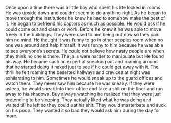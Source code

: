 Once upon a time there was a little boy who spent his life locked in rooms. He was upside down and couldn’t seem to do anything right. As he began to move through the institutions he knew he had to somehow make the best of it. He began to befriend his captors as much as possible. He would ask if he could come out and clean or work. Before he knew it he was able to move freely in the buildings. They were used to him being out now so they paid him no mind. He thought it was funny to go in other peoples room when no one was around and help himself. It was funny to him because he was able to see everyone’s secrets. He could not believe how nasty people are when they think no one is there. The jails were harder to manipulate but He found his way. He became such an expert at sneaking out and roaming around that he started doing it naked just to see if he could get away with it. The thrill he felt roaming the deserted hallways and crevices at night was exhilarating to him. Sometimes he would sneak up to the guard offices and watch them. They never saw him because he was sneaky. If they were asleep, he would sneak into their office and take a shit on the floor and run away to his shadows. Buy always watching he realized that they were just pretending to be sleeping. They actually liked what he was doing and waited till he left so they could eat his shit. They would masterbate and suck on his poop. They wanted it so bad they would ask him during the day for more.
